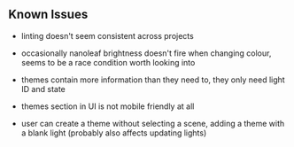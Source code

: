 ## Known Issues

- linting doesn't seem consistent across projects

- occasionally nanoleaf brightness doesn't fire when changing colour, seems to be a race condition worth looking into

- themes contain more information than they need to, they only need light ID and state

- themes section in UI is not mobile friendly at all

- user can create a theme without selecting a scene, adding a theme with a blank light (probably also affects updating lights)